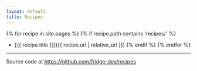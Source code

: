 ```yaml
---
layout: default
title: Recipes
---
```


{% for recipe in site.pages %}
  {% if recipe.path contains 'recipes/' %}
- [{{ recipe.title }}]({{ recipe.url | relative_url }})
  {% endif %}
{% endfor %}

---

Source code at <https://github.com/fridge-dev/recipes>